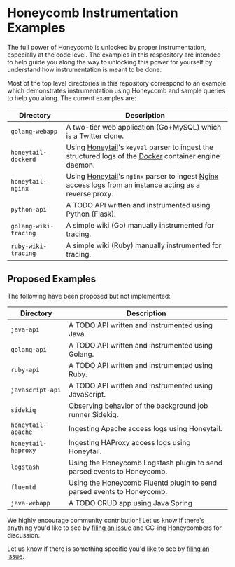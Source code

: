 # Honeycomb Instrumentation Examples

The full power of Honeycomb is unlocked by proper instrumentation, especially at
the code level. The examples in this respository are intended to help guide you
along the way to unlocking this power for yourself by understand how
instrumentation is meant to be done.

Most of the top level directories in this repository correspond to an example
which demonstrates instrumentation using Honeycomb and sample queries to help
you along. The current examples are:

| Directory | Description |
| --- | --- |
| `golang-webapp` | A two-tier web application (Go+MySQL) which is a Twitter clone. |
| `honeytail-dockerd` | Using [Honeytail]()'s `keyval` parser to ingest the structured logs of the [Docker]() container engine daemon. |
| `honeytail-nginx` | Using [Honeytail]()'s `nginx` parser to ingest [Nginx]() access logs from an instance acting as a reverse proxy. |
| `python-api` | A TODO API written and instrumented using Python (Flask). |
| `golang-wiki-tracing` | A simple wiki (Go) manually instrumented for tracing. |
| `ruby-wiki-tracing` | A simple wiki (Ruby) manually instrumented for tracing. |

## Proposed Examples

The following have been proposed but not implemented:

| Directory | Description |
| --- | --- |
| `java-api` | A TODO API written and instrumented using Java. |
| `golang-api` | A TODO API written and instrumented using Golang. |
| `ruby-api` | A TODO API written and instrumented using Ruby. |
| `javascript-api` | A TODO API written and instrumented using JavaScript. |
| `sidekiq` | Observing behavior of the background job runner Sidekiq. |
| `honeytail-apache` | Ingesting Apache access logs using Honeytail. |
| `honeytail-haproxy` | Ingesting HAProxy access logs using Honeytail. |
| `logstash` | Using the Honeycomb Logstash plugin to send parsed events to Honeycomb. |
| `fluentd` | Using the Honeycomb Fluentd plugin to send parsed events to Honeycomb. |
| `java-webapp` | A TODO CRUD app using Java Spring |

We highly encourage community contribution! Let us know if there's anything you'd like to see
by [filing an issue](https://github.com/honeycombio/examples/issues/new) and CC-ing Honeycombers
for discussion.

Let us know if there is something specific you'd like to see by [filing an
issue](https://github.com/honeycombio/examples/issues/new).
